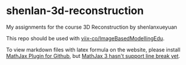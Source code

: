 # shenlan-3d-reconstruction
My assignments for the course 3D Reconstruction by shenlanxueyuan

This repo should be used with [viix-co/ImageBasedModellingEdu](https://github.com/viix-co/ImageBasedModellingEdu).

To view markdown files with latex formula on the website, please install [MathJax Plugin for Github](https://chrome.google.com/webstore/detail/mathjax-plugin-for-github/ioemnmodlmafdkllaclgeombjnmnbima), but [MathJax 3 hasn't support line break yet](https://github.com/mathjax/MathJax/issues/2312).
